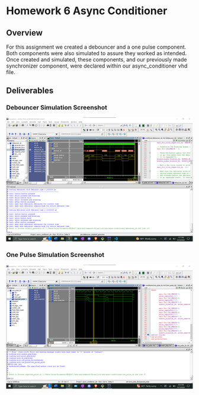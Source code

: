 # Homework 6 Async Conditioner
## Overview
For this assignment we created a debouncer and a one pulse component. Both components were also simulated to assure they worked as intended. Once created and simulated, these components, and our previously made synchronizer component, were declared within our async_conditioner vhd file.
## Deliverables
### Debouncer Simulation Screenshot
<Screenshot1><img src="assets/debouncer_sim_screen.png">

### One Pulse Simulation Screenshot

<Screenshot2><img src="assets/One_pulse_sim_screen.png">